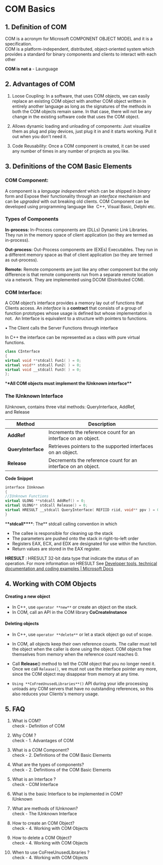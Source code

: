 # COM Basics

## 1. Definition of COM

COM is a acronym for Microsoft COMPONENT OBJECT MODEL and it is a specification.  
COM is a platform-independent, distributed, object-oriented system which provides a standard for binary components and clients to interact with each other

**COM is not a** - Launguage

## 2. Advantages of COM

1. Loose Coupling: In a software, that uses COM objects, we can easily replace an existing COM object with another COM object written in entirely another language as long as the signatures of the methods in both the COM objects remain same. In that case, there will not be any change in the existing software code that uses the COM object.

2. Allows dynamic loading and unloading of components: Just visualize them as plug and play devices, just plug it in and it starts working. Pull it out when you don't need it.

3. Code Reusability: Once a COM component is created, it can be used any number of times in any number of projects as you like.

## 3. Definitions of the COM Basic Elements

### COM Component:

A component is a _language independent_ which can be shipped in _binary_ form and Expose their functionality through an _interface_ mechanism and can be _upgraded_ with out breaking old clients. COM Component can be developed using programming language like  C++, Visual Basic, Delphi etc.

### Types of Components

**In-process:** In-Process components are (DLLs) Dynamic Link Libraries. They run in the memory space of client application (so they are termed as in-process).

**Out-process:** Out-Process components are (EXEs) Executables. They run in a different memory space as that of client application (so they are termed as out-process).

**Remote:** Remote components are just like any other component but the only difference is that remote components run from a separate remote location via a network. They are implemented using DCOM (Distributed COM).

### COM Interface:

A COM object’s interface provides a memory lay out of functions that Clients access. An *interface* is a **contract** that consists of a group of function prototypes whose usage is defined but whose implementation is not.  An Interface is equivalent to a structure with pointers to functions.

• The Client calls the Server Functions through interface

In C++ the interface can be represented as a class with pure virtual functions.

```cpp
class CInterface
{
virtual void **stdcall Fun1( ) = 0;
virtual void** stdcall Fun2( ) = 0;
virtual void __stdcall Fun3( ) = 0;
};
```

\***\*All COM objects must implement the IUnknown interface\*\***

### The IUnknown Interface

IUnknown, contains three vital methods: QueryInterface, AddRef, and Release

| Method             | Description                                                   |
| ------------------ | ------------------------------------------------------------- |
| **AddRef**         | Increments the reference count for an interface on an object. |
| **QueryInterface** | Retrieves pointers to the supported interfaces on an object.  |
| **Release**        | Decrements the reference count for an interface on an object. |

**Code Snippet**

```cpp
interface IUnknown
{
//IUnknown Functions
virtual ULONG **stdcall AddRef() = 0;
virtual ULONG** stdcall Release() = 0;
virtual HRESULT __stdcall QueryInterface( REFIID riid, void** ppv ) = 0;
}
```

\***\*stdcall\*\*\*\***: The\*\* stdcall calling convention in which

- The callee is responsible for cleaning up the stack
- The parameters are pushed onto the stack in right-to-left order
- Registers EAX, ECX, and EDX are designated for use within the function.
- Return values are stored in the EAX register.

**HRESULT** : HRESULT 32-bit data type that indicate the status of an operation. For more information on HRESULT See [Developer tools, technical documentation and coding examples | Microsoft Docs](http://msdn.microsoft.com/en-us/library/bb401631.aspx)

## 4. Working with COM Objects

#### Creating a new object

- In C++, use `operator **new**` or create an object on the stack.
- In COM, call an API in the COM library **CoCreateInstance**

#### Deleting objects

- In C++, use `operator **delete**` or let a stack object go out of scope.

- In COM, all objects keep their own reference counts. The caller must tell the object when the caller is done using the object. COM objects free themselves from memory when the reference count reaches 0.

- Call **Release**() method to tell the COM object that you no longer need it. Once we call `Release()`, we must not use the interface pointer any more, since the COM object may disappear from memory at any time.

- `Using **CoFreeUnusedLibraries**()` API during your idle processing unloads any COM servers that have no outstanding references, so this also reduces your Clients's memory usage.

## 5. FAQ

1. What is COM?  
   check - Definition of COM

2. Why COM ?  
   check - 1. Advantages of COM

3. What is a COM Component?  
   check - 2. Definitions of the COM Basic Elements

4. What are the types of components?  
   check - 2. Definitions of the COM Basic Elements

5. What is an Interface ?  
   check - COM Interface

6. What is the basic Interface to be implemented in COM?  
   IUnknown

7. What are methods of IUnknown?  
   check - The IUnknown Interface

8. How to create an COM Object?  
   check - 4. Working with COM Objects

9. How to delete a COM Object?  
   check - 4. Working with COM Objects

10. When to use CoFreeUnusedLibraries ?  
    check - 4. Working with COM Objects
